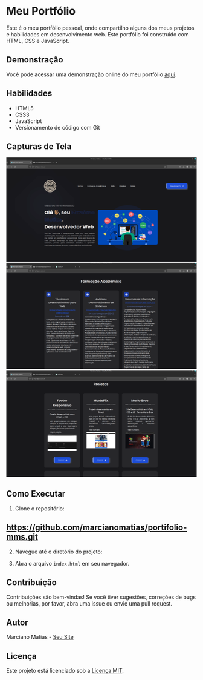 # Meu Portfólio

Este é o meu portfólio pessoal, onde compartilho alguns dos meus projetos e habilidades em desenvolvimento web. Este portfólio foi construído com HTML, CSS e JavaScript.

## Demonstração

Você pode acessar uma demonstração online do meu portfólio [aqui](link_para_a_demo.com).


## Habilidades

- HTML5
- CSS3
- JavaScript
- Versionamento de código com Git

## Capturas de Tela

![Captura de Tela 1](src/img/tela.png)
![Captura de Tela 2](src/img/tela2.png)
![Captura de Tela 3](src/img/tela3.png)

## Como Executar

1. Clone o repositório:

## https://github.com/marcianomatias/portifolio-mms.git

2. Navegue até o diretório do projeto:


3. Abra o arquivo `index.html` em seu navegador.

## Contribuição

Contribuições são bem-vindas! Se você tiver sugestões, correções de bugs ou melhorias, por favor, abra uma issue ou envie uma pull request.

## Autor

Marciano Matias - [Seu Site](https://portifolio-mms.vercel.app/)

## Licença

Este projeto está licenciado sob a [Licença MIT](LICENSE).
